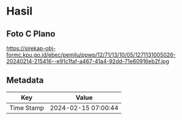 # Hasil

## Foto C Plano

https://sirekap-obj-formc.kpu.go.id/ebec/pemilu/ppwp/12/71/13/10/05/1271131005026-20240214-215416--e91c1faf-a467-41a4-92dd-71e60916eb2f.jpg


## Metadata

| Key        | Value               |
| ---------- | ------------------- |
| Time Stamp | 2024-02-15 07:00:44 |



